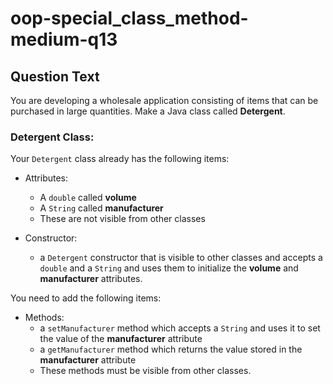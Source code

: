 # oop-special_class_method-medium-q13

## Question Text

You are developing a wholesale application consisting of items that can be purchased in large quantities. Make a Java 
class called **Detergent**.

### Detergent Class:

Your `Detergent` class already has the following items:

- Attributes:
    - A `double` called **volume**
    - A `String` called **manufacturer**
    - These are not visible from other classes

- Constructor:
    - a `Detergent` constructor that is visible to other classes and accepts a `double` and a `String` and uses them to
      initialize the **volume** and **manufacturer** attributes.

You need to add the following items:

- Methods:
    - a `setManufacturer` method which accepts a `String` and uses it to set the value of the **manufacturer** attribute
    - a `getManufacturer` method which returns the value stored in the **manufacturer** attribute
    - These methods must be visible from other classes.